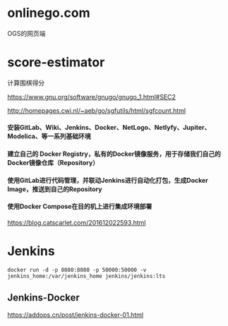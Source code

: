 # onlinego.com
OGS的网页端

# score-estimator
计算围棋得分

https://www.gnu.org/software/gnugo/gnugo_1.html#SEC2

http://homepages.cwi.nl/~aeb/go/sgfutils/html/sgfcount.html

#### 安装GitLab、Wiki、Jenkins、Docker、NetLogo、Netlyfy、Jupiter、Modelica、等一系列基础环境

#### 建立自己的 Docker Registry，私有的Docker镜像服务，用于存储我们自己的Docker镜像仓库（Repository）

#### 使用GitLab进行代码管理，并联动Jenkins进行自动化打包，生成Docker Image，推送到自己的Repository

#### 使用Docker Compose在目的机上进行集成环境部署

https://blog.catscarlet.com/201612022593.html


# Jenkins

```
docker run -d -p 8080:8080 -p 50000:50000 -v jenkins_home:/var/jenkins_home jenkins/jenkins:lts
```
## Jenkins-Docker

https://addops.cn/post/jenkins-docker-01.html

